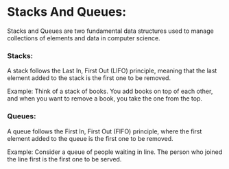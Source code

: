# Stacks And Queues:

Stacks and Queues are two fundamental data structures used to manage collections of elements and data in computer science.

### Stacks:

A stack follows the Last In, First Out (LIFO) principle, meaning that the last element added to the stack is the first one to be removed.

Example: Think of a stack of books. You add books on top of each other, and when you want to remove a book, you take the one from the top.

### Queues:

A queue follows the First In, First Out (FIFO) principle, where the first element added to the queue is the first one to be removed.

Example: Consider a queue of people waiting in line. The person who joined the line first is the first one to be served.


